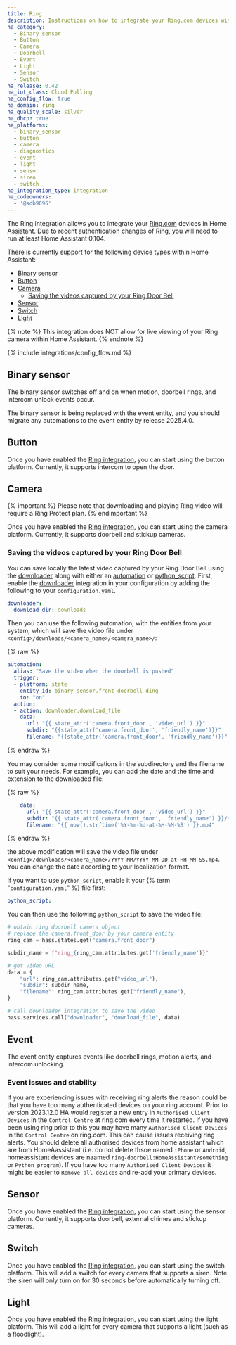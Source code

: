```yaml
---
title: Ring
description: Instructions on how to integrate your Ring.com devices within Home Assistant.
ha_category:
  - Binary sensor
  - Button
  - Camera
  - Doorbell
  - Event
  - Light
  - Sensor
  - Switch
ha_release: 0.42
ha_iot_class: Cloud Polling
ha_config_flow: true
ha_domain: ring
ha_quality_scale: silver
ha_dhcp: true
ha_platforms:
  - binary_sensor
  - button
  - camera
  - diagnostics
  - event
  - light
  - sensor
  - siren
  - switch
ha_integration_type: integration
ha_codeowners:
  - '@sdb9696'
---
```


The Ring integration allows you to integrate your [Ring.com](https://ring.com/) devices in Home Assistant. Due to recent authentication changes of Ring, you will need to run at least Home Assistant 0.104.

There is currently support for the following device types within Home Assistant:

- [Binary sensor](#binary-sensor)
- [Button](#button)
- [Camera](#camera)
  - [Saving the videos captured by your Ring Door Bell](#saving-the-videos-captured-by-your-ring-door-bell)
- [Sensor](#sensor)
- [Switch](#switch)
- [Light](#light)

{% note %}
This integration does NOT allow for live viewing of your Ring camera within Home Assistant.
{% endnote %}

{% include integrations/config_flow.md %}

## Binary sensor

The binary sensor switches off and on when motion, doorbell rings, and intercom unlock events occur.

The binary sensor is being replaced with the event entity, and you should migrate any automations to the event entity by release 2025.4.0.

## Button

Once you have enabled the [Ring integration](/integrations/ring), you can start using the button platform. Currently, it supports intercom to open the door.

## Camera

{% important %}
Please note that downloading and playing Ring video will require a Ring Protect plan.
{% endimportant %}

Once you have enabled the [Ring integration](/integrations/ring), you can start using the camera platform. Currently, it supports doorbell and stickup cameras.

### Saving the videos captured by your Ring Door Bell

You can save locally the latest video captured by your Ring Door Bell using the [downloader](/integrations/downloader) along with either an [automation](/integrations/automation) or [python_script](/integrations/python_script). First, enable the [downloader](/integrations/downloader) integration in your configuration by adding the following to your `configuration.yaml`.

```yaml
downloader:
  download_dir: downloads
```

Then you can use the following automation, with the entities from your system, which will save the video file under `<config>/downloads/<camera_name>/<camera_name>/`:

{% raw %}

```yaml
automation:
  alias: "Save the video when the doorbell is pushed"
  trigger:
  - platform: state
    entity_id: binary_sensor.front_doorbell_ding
    to: "on"
  action:
  - action: downloader.download_file
    data:
      url: "{{ state_attr('camera.front_door', 'video_url') }}"
      subdir: "{{state_attr('camera.front_door', 'friendly_name')}}"
      filename: "{{state_attr('camera.front_door', 'friendly_name')}}"
```

{% endraw %}

You may consider some modifications in the subdirectory and the filename to suit your needs. For example, you can add the date and the time and extension to the downloaded file: 

{% raw %}
```yaml
    data:
      url: "{{ state_attr('camera.front_door', 'video_url') }}"
      subdir: "{{ state_attr('camera.front_door', 'friendly_name') }}/{{ now().strftime('%Y.%m') }}"
      filename: "{{ now().strftime('%Y-%m-%d-at-%H-%M-%S') }}.mp4"
```
{% endraw %}

the above modification will save the video file under `<config>/downloads/<camera_name>/YYYY-MM/YYYY-MM-DD-at-HH-MM-SS.mp4`. You can change the date according to your localization format.

If you want to use `python_script`, enable it your {% term "`configuration.yaml`" %} file first:

```yaml
python_script:
```

You can then use the following `python_script` to save the video file:

```python
# obtain ring doorbell camera object
# replace the camera.front_door by your camera entity
ring_cam = hass.states.get("camera.front_door")

subdir_name = f"ring_{ring_cam.attributes.get('friendly_name')}"

# get video URL
data = {
    "url": ring_cam.attributes.get("video_url"),
    "subdir": subdir_name,
    "filename": ring_cam.attributes.get("friendly_name"),
}

# call downloader integration to save the video
hass.services.call("downloader", "download_file", data)
```

## Event

The event entity captures events like doorbell rings, motion alerts, and intercom unlocking.

### Event issues and stability

If you are experiencing issues with receiving ring alerts the reason could be that you have too many authenticated devices on your ring account.
Prior to version 2023.12.0 HA would register a new entry in `Authorised Client Devices` in the `Control Centre` at ring.com every time it restarted.
If you have been using ring prior to this you may have many `Authorised Client Devices` in the `Control Centre` on ring.com.
This can cause issues receiving ring alerts.
You should delete all authorised devices from home assistant which are from HomeAassistant
(i.e. do not delete thsoe named `iPhone` or `Android`, homeassistant devices are naamed `ring-doorbell:HomeAssistant/something` or `Python program`).
If you have too many `Authorised Client Devices` it might be easier to `Remove all devices` and re-add your primary devices.


## Sensor

Once you have enabled the [Ring integration](/integrations/ring), you can start using the sensor platform. Currently, it supports doorbell, external chimes and stickup cameras.

## Switch

Once you have enabled the [Ring integration](/integrations/ring), you can start using the switch platform. This will add a switch for every camera that supports a siren. Note the siren will only turn on for 30 seconds before automatically turning off.

## Light

Once you have enabled the [Ring integration](/integrations/ring), you can start using the light platform. This will add a light for every camera that supports a light (such as a floodlight).
